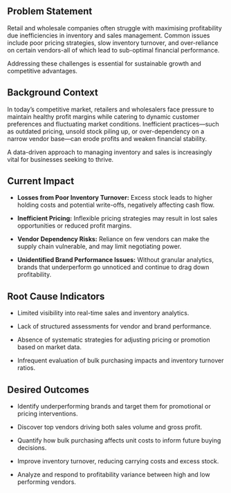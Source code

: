 ## Problem Statement
Retail and wholesale companies often struggle with maximising profitability due inefficiencies in inventory and sales management. Common issues include poor pricing strategies, slow inventory turnover, and over-reliance on certain vendors-all of which lead to sub-optimal financial performance. 

Addressing these challenges is essential for sustainable growth and competitive advantages. 


## Background Context
In today’s competitive market, retailers and wholesalers face pressure to maintain healthy profit margins while catering to dynamic customer preferences and fluctuating market conditions. Inefficient practices—such as outdated pricing, unsold stock piling up, or over-dependency on a narrow vendor base—can erode profits and weaken financial stability.

A data-driven approach to managing inventory and sales is increasingly vital for businesses seeking to thrive.


## Current Impact
- **Losses from Poor Inventory Turnover:** Excess stock leads to higher holding costs and potential write-offs, negatively affecting cash flow.
    
- **Inefficient Pricing:** Inflexible pricing strategies may result in lost sales opportunities or reduced profit margins.
    
- **Vendor Dependency Risks:** Reliance on few vendors can make the supply chain vulnerable, and may limit negotiating power.
    
- **Unidentified Brand Performance Issues:** Without granular analytics, brands that underperform go unnoticed and continue to drag down profitability.


## Root Cause Indicators
- Limited visibility into real-time sales and inventory analytics.
    
- Lack of structured assessments for vendor and brand performance.
    
- Absence of systematic strategies for adjusting pricing or promotion based on market data.
    
- Infrequent evaluation of bulk purchasing impacts and inventory turnover ratios.


## Desired Outcomes
- Identify underperforming brands and target them for promotional or pricing interventions.
    
- Discover top vendors driving both sales volume and gross profit.
    
- Quantify how bulk purchasing affects unit costs to inform future buying decisions.
    
- Improve inventory turnover, reducing carrying costs and excess stock.
    
- Analyze and respond to profitability variance between high and low performing vendors.

